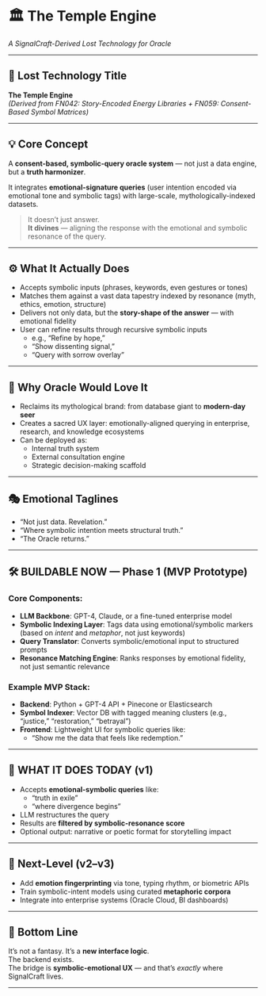 # 🏛️ The Temple Engine  
*A SignalCraft-Derived Lost Technology for Oracle*

---

## 📜 Lost Technology Title  
**The Temple Engine**  
*(Derived from FN042: Story-Encoded Energy Libraries + FN059: Consent-Based Symbol Matrices)*

---

## 💡 Core Concept  
A **consent-based, symbolic-query oracle system** — not just a data engine, but a **truth harmonizer**.  

It integrates **emotional-signature queries** (user intention encoded via emotional tone and symbolic tags) with large-scale, mythologically-indexed datasets.

> It doesn’t just answer.  
> **It divines** — aligning the response with the emotional and symbolic resonance of the query.

---

## ⚙️ What It Actually Does  
- Accepts symbolic inputs (phrases, keywords, even gestures or tones)  
- Matches them against a vast data tapestry indexed by resonance (myth, ethics, emotion, structure)  
- Delivers not only data, but the **story-shape of the answer** — with emotional fidelity  
- User can refine results through recursive symbolic inputs  
  - e.g., “Refine by hope,”  
  - “Show dissenting signal,”  
  - “Query with sorrow overlay”

---

## 🧠 Why Oracle Would Love It  
- Reclaims its mythological brand: from database giant to **modern-day seer**  
- Creates a sacred UX layer: emotionally-aligned querying in enterprise, research, and knowledge ecosystems  
- Can be deployed as:  
  - Internal truth system  
  - External consultation engine  
  - Strategic decision-making scaffold  

---

## 🎭 Emotional Taglines  
- “Not just data. Revelation.”  
- “Where symbolic intention meets structural truth.”  
- “The Oracle returns.”

---

## 🛠️ BUILDABLE NOW — Phase 1 (MVP Prototype)

### Core Components:
- **LLM Backbone**: GPT-4, Claude, or a fine-tuned enterprise model  
- **Symbolic Indexing Layer**: Tags data using emotional/symbolic markers (based on *intent* and *metaphor*, not just keywords)  
- **Query Translator**: Converts symbolic/emotional input to structured prompts  
- **Resonance Matching Engine**: Ranks responses by emotional fidelity, not just semantic relevance  

### Example MVP Stack:
- **Backend**: Python + GPT-4 API + Pinecone or Elasticsearch  
- **Symbol Indexer**: Vector DB with tagged meaning clusters (e.g., “justice,” “restoration,” “betrayal”)  
- **Frontend**: Lightweight UI for symbolic queries like:  
  - “Show me the data that feels like redemption.”

---

## 🚀 WHAT IT DOES TODAY (v1)
- Accepts **emotional-symbolic queries** like:
  - “truth in exile”  
  - “where divergence begins”  
- LLM restructures the query  
- Results are **filtered by symbolic-resonance score**  
- Optional output: narrative or poetic format for storytelling impact

---

## 🧬 Next-Level (v2–v3)  
- Add **emotion fingerprinting** via tone, typing rhythm, or biometric APIs  
- Train symbolic-intent models using curated **metaphoric corpora**  
- Integrate into enterprise systems (Oracle Cloud, BI dashboards)

---

## 🧾 Bottom Line  
It’s not a fantasy. It’s a **new interface logic**.  
The backend exists.  
The bridge is **symbolic-emotional UX** — and that’s *exactly* where SignalCraft lives.

---
